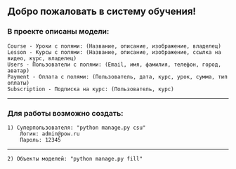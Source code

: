 ## Добро пожаловать в систему обучения!

### В проекте описаны модели:
    Course - Уроки с полями: (Название, описание, изображение, владелец)
    Lesson - Курсы с полями: (Название, описание, изображение, ссылка на видео, курс, владелец)
    Users - Пользователи с полями: (Email, имя, фамилия, телефон, город, аватар)
    Payment - Оплата с полями: (Пользователь, дата, курс, урок, сумма, тип оплаты)
    Subscription - Подписка на курс: (Пользователь, курс)
________________________
### Для работы возможно создать:
    1) Суперпользователя: "python manage.py csu" 
        Логин: admin@pow.ru
        Пароль: 12345
________________________
    2) Объекты моделей: "python manage.py fill"